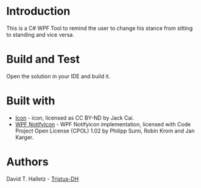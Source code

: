 # Introduction 

This is a C# WPF Tool to remind the user to change his stance from sitting to standing and vice versa.


# Build and Test

Open the solution in your IDE and build it. 


# Built with

* [Icon](https://findicons.com/icon/177288/clock) - icon, licensed as CC BY-ND by Jack Cai. 
* [WPF NotifyIcon](https://github.com/hardcodet/wpf-notifyicon) - WPF Notifyicon implementation, licensed with Code Project Open License (CPOL) 1.02 by Philipp Sumi, Robin Krom and Jan Karger.


# Authors

David T. Halletz - [Tristus-DH](https://github.com/Tristus-DH)